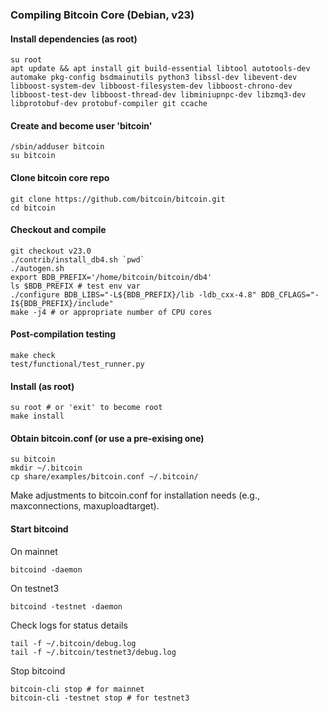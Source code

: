 ### Compiling Bitcoin Core (Debian, v23)

#### Install dependencies (as root)

    su root
    apt update && apt install git build-essential libtool autotools-dev automake pkg-config bsdmainutils python3 libssl-dev libevent-dev libboost-system-dev libboost-filesystem-dev libboost-chrono-dev libboost-test-dev libboost-thread-dev libminiupnpc-dev libzmq3-dev libprotobuf-dev protobuf-compiler git ccache

#### Create and become user 'bitcoin'

    /sbin/adduser bitcoin
    su bitcoin

#### Clone bitcoin core repo

    git clone https://github.com/bitcoin/bitcoin.git
    cd bitcoin

#### Checkout and compile

    git checkout v23.0
    ./contrib/install_db4.sh `pwd`
    ./autogen.sh
    export BDB_PREFIX='/home/bitcoin/bitcoin/db4'
    ls $BDB_PREFIX # test env var
    ./configure BDB_LIBS="-L${BDB_PREFIX}/lib -ldb_cxx-4.8" BDB_CFLAGS="-I${BDB_PREFIX}/include"
    make -j4 # or appropriate number of CPU cores

#### Post-compilation testing

    make check
    test/functional/test_runner.py

#### Install (as root)

    su root # or 'exit' to become root
    make install

#### Obtain bitcoin.conf (or use a pre-exising one)

    su bitcoin
    mkdir ~/.bitcoin
    cp share/examples/bitcoin.conf ~/.bitcoin/

Make adjustments to bitcoin.conf for installation needs (e.g., maxconnections, maxuploadtarget).

#### Start bitcoind 

On mainnet

    bitcoind -daemon

On testnet3

    bitcoind -testnet -daemon

Check logs for status details

    tail -f ~/.bitcoin/debug.log
    tail -f ~/.bitcoin/testnet3/debug.log
    
Stop bitcoind

    bitcoin-cli stop # for mainnet
    bitcoin-cli -testnet stop # for testnet3
    

